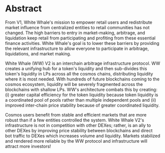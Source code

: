 # Abstract

From V1, White Whale's mission to empower retail users and redistribute market influence from centralized entities to retail 
communities has not changed. The high barriers to entry in market-making, arbitrage, and liquidation keep retail from participating
and profiting from these essential finance activities. White Whale's goal is to lower these barriers by providing the relevant 
infrastructure to allow everyone to participate in arbitrage, liquidations, and market making.

White Whale (WW) V2 is an interchain arbitrage infrastructure protocol. WW creates a unifying hub for a token's liquidity 
and then sub-divides this token's liquidity in LPs across all the cosmos chains, distributing liquidity where it is most needed. 
With hundreds of future blockchains coming to the cosmos ecosystem, liquidity will be severely fragmented across the blockchains 
with shallow LPs. WW's architecture combats this by creating: (i) greater capital efficiency for the token liquidity because 
token liquidity is a coordinated pool of pools rather than multiple independent pools and (ii) improved inter-chain price 
stability because of greater coordinated liquidity.

Cosmos users benefit from stable and efficient markets that are more robust than if a few entities controlled the system. 
White Whale V2's infrastructure is not in competition with other DEXes; rather, is an ally to other DEXes by improving price 
stability between blockchains and direct bot traffic to DEXes which increases volume and liquidity. Markets stabilized and 
rendered more reliable by the WW protocol and infrastructure will attract more investors!